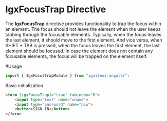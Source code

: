 # IgxFocusTrap Directive

The **IgxFocusTrap** directive provides functionality to trap the focus within an element. The focus should not leave the element when the user keeps tabbing through the focusable elements. Typically, when the focus leaves the last element, it should move to the first element. And vice versa, when SHIFT + TAB is pressed, when the focus leaves the first element, the last element should be focused. In case the element does not contain any focusable elements, the focus will be trapped on the element itself.

#Usage
```typescript
import { IgxFocusTrapModule } from "igniteui-angular";
```

Basic initialization
```html
<form [igxFocusTrap]="true" tabindex="0">
    <input type="text" name="uname">
    <input type="password" name="psw">
    <button>SIGN IN</button>
</form>
```
